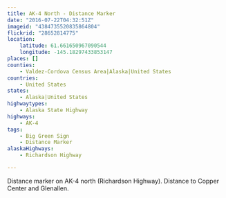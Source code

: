 ```yaml
---
title: AK-4 North - Distance Marker
date: "2016-07-22T04:32:51Z"
imageid: "4384735520835864804"
flickrid: "28652814775"
location:
    latitude: 61.661650967090544
    longitude: -145.18297433853147
places: []
counties:
    - Valdez-Cordova Census Area|Alaska|United States
countries:
    - United States
states:
    - Alaska|United States
highwaytypes:
    - Alaska State Highway
highways:
    - AK-4
tags:
    - Big Green Sign
    - Distance Marker
alaskaHighways:
    - Richardson Highway

---
```

Distance marker on AK-4 north (Richardson Highway).  Distance to Copper Center and Glenallen.